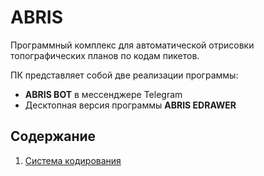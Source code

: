 # ABRIS

Программный комплекс для автоматической отрисовки топографических
планов по кодам пикетов. 

ПК представляет собой две реализации программы:

- **ABRIS BOT** в мессенджере Telegram
- Десктопная версия программы **ABRIS EDRAWER**

## Содержание

1. [Система кодирования](docs/coding.md)